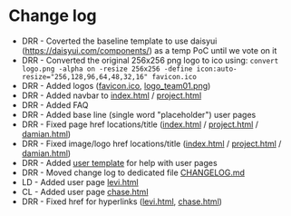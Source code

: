 # Change log
* DRR - Coverted the baseline template to use daisyui (https://daisyui.com/components/) as a temp PoC until we vote on it
* DRR - Converted the original 256x256 png logo to ico using: `convert logo.png -alpha on -resize 256x256 -define icon:auto-resize="256,128,96,64,48,32,16" favicon.ico`
* DRR - Added logos ([favicon.ico](favicon.ico), [logo_team01.png](logo_team01.png))
* DRR - Added navbar to [index.html](index.html) / [project.html](project.html)
* DRR - Added FAQ
* DRR - Added base line (single word "placeholder") user pages
* DRR - Fixed page href locations/title ([index.html](index.html) / [project.html](project.html) / [damian.html](damian.html))
* DRR - Fixed image/logo href locations/title ([index.html](index.html) / [project.html](project.html) / [damian.html](damian.html))
* DRR - Added [user template](/team-member/user-template.html) for help with user pages
* DRR - Moved change log to dedicated file [CHANGELOG.md](CHANGELOG.md)
* LD - Added user page [levi.html](/team-member/levi.html)
* CL - Added user page [chase.html](/team-member/chase.html)
* DRR - Fixed href for hyperlinks ([levi.html](/team-member/levi.html), [chase.html](/team-member/chase.html))